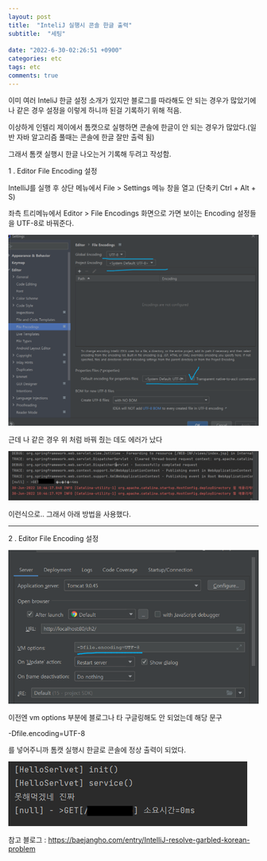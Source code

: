 ```yaml
---
layout: post
title:  "InteliJ 실행시 콘솔 한글 출력"
subtitle:  "세팅"

date: "2022-6-30-02:26:51 +0900"
categories: etc
tags: etc
comments: true
---
```



이미 여러 InteliJ 한글 설정 소개가 있지만 블로그를 따라해도 안 되는 경우가 많았기에 나 같은 경우 설정을 이렇게 하니까 된걸 기록하기 위해 적음.

이상하게 인텔리 제이에서 톰캣으로 실행하면 콘솔에 한글이 안 되는 경우가 많았다.(일반 자바 알고리즘 풀때는 콘솔에 한글 잘만 출력 됨)

그래서 톰캣 실행시 한글 나오는거 기록해 두려고 작성함.



1 . Editor File Encoding 설정

IntelliJ를 실행 후 상단 메뉴에서 File > Settings 메뉴 창을 열고 (단축키 Ctrl + Alt + S)


좌측 트리메뉴에서 Editor > File Encodings 화면으로 가면 보이는 Encoding 설정들을 UTF-8로 바꿔준다.


![20220630_112219](/assets/20220630_112219.png)


근데 나 같은 경우 위 처럼 바꿔 줬는 데도 에러가 났다


![20220630_104649](/assets/20220630_104649.png)

이런식으로.. 그래서 아래 방법을 사용했다.


----



2 . Editor File Encoding 설정

![20220630_110407](/assets/20220630_110407_ye9cdj160.png)


이전엔 vm options 부분에 블로그나 타 구글링해도 안 되었는데
해당 문구

-Dfile.encoding=UTF-8

를 넣어주니까 톰캣 실행시 한글로 콘솔에 정상 출력이 되었다.

![20220630_112433](/assets/20220630_112433.png)


참고 블로그 : https://baejangho.com/entry/IntelliJ-resolve-garbled-korean-problem
